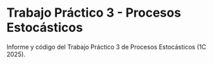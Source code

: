 # Trabajo Práctico 3 - Procesos Estocásticos

Informe y código del Trabajo Práctico 3 de Procesos Estocásticos (1C 2025).
